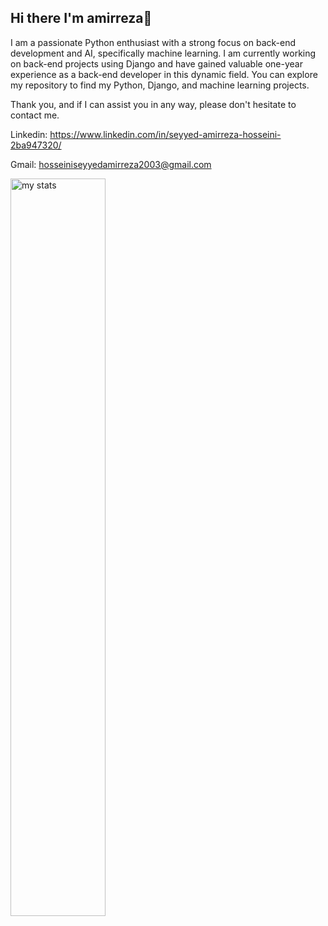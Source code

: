 ## Hi there I'm amirreza👋

I am a passionate Python enthusiast with a strong focus on back-end development and AI, specifically machine learning. I am currently working on back-end projects using Django and have gained valuable one-year experience as a back-end developer in this dynamic field. You can explore my repository to find my Python, Django, and machine learning projects.

Thank you, and if I can assist you in any way, please don't hesitate to contact me.

Linkedin: https://www.linkedin.com/in/seyyed-amirreza-hosseini-2ba947320/

Gmail: hosseiniseyyedamirreza2003@gmail.com

<img alt="my stats" align="left" width="55%" src="https://github-readme-stats.vercel.app/api?username=seyyed-amirreza-hosseini&show_icons=true&theme=cobalt"/>
